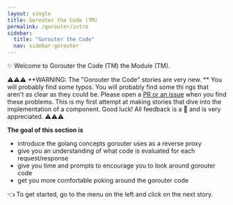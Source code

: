 ```yaml
---
layout: single
title: Gorouter the Code (TM)
permalink: /gorouter/intro
sidebar:
  title: "Gorouter the Code"
  nav: sidebar-gorouter
---
```

✨ Welcome to Gorouter the Code (TM) the Module (TM).

⚠️⚠️⚠️
**WARNING: The "Gorouter the Code" stories are very new. ** You will probably find some typos. You will probably find some thi
ngs that aren't as clear as they could be.
Please open a [PR or an issue](https://github.com/cloudfoundry/cf-networking-onboarding/) when you find these problems. This is my first attempt at making stories that dive into the implementation of a component. Good luck! All feedback is a 🎁 and is very appreciated.
⚠️⚠️⚠️

**The goal of this section is**
 * introduce the golang concepts gorouter uses as a reverse proxy
 * give you an understanding of what code is evaluated for each request/response
 * give you time and prompts to encourage you to look around gorouter code
 * get you more comfortable poking around the gorouter code

👈  To get started, go to the menu on the left and click on the next story.
